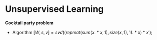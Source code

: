 # Unsupervised Learning


**Cocktail party problem**

- Algorithm
$[W,s,v]=svd((repmat(sum(x.*x,1),size(x,1),1).*x)*x');$



<!--stackedit_data:
eyJoaXN0b3J5IjpbLTk0Mzc2NjE5OSwxMzA0OTU4MDk0LDEzNT
UwMjE4ODddfQ==
-->